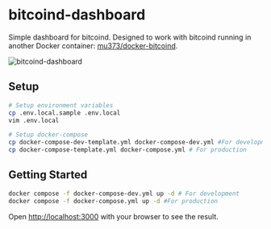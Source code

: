 # bitcoind-dashboard

Simple dashboard for bitcoind. Designed to work with bitcoind running in another Docker container: [mu373/docker-bitcoind](https://github.com/mu373/docker-bitcoind).

![bitcoind-dashboard](https://github.com/mu373/bitcoind-dashboard/assets/2176670/f77aa6f5-e8c7-461d-b64d-1ada61b87f63)

## Setup
```sh
# Setup environment variables
cp .env.local.sample .env.local
vim .env.local

# Setup docker-compose
cp docker-compose-dev-template.yml docker-compose-dev.yml #For development
cp docker-compose-template.yml docker-compose.yml # For production 
```

## Getting Started
```sh
docker compose -f docker-compose-dev.yml up -d # For development
docker compose -f docker-compose.yml up -d #For production
```

Open [http://localhost:3000](http://localhost:3000) with your browser to see the result.
